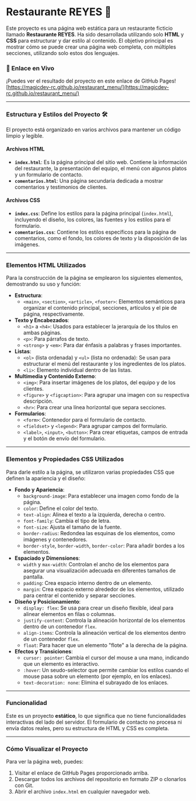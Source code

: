 # Restaurante REYES 👑

Este proyecto es una página web estática para un restaurante ficticio llamado **Restaurante REYES**. Ha sido desarrollada utilizando solo **HTML** y **CSS** para estructurar y dar estilo al contenido. El objetivo principal es mostrar cómo se puede crear una página web completa, con múltiples secciones, utilizando solo estos dos lenguajes.

### 🔗 Enlace en Vivo

¡Puedes ver el resultado del proyecto en este enlace de GitHub Pages!
[https://magicdev-rc.github.io/restaurant_menu/](https://magicdev-rc.github.io/restaurant_menu/)

---

### Estructura y Estilos del Proyecto 🛠️

El proyecto está organizado en varios archivos para mantener un código limpio y legible.

#### Archivos HTML
* **`index.html`**: Es la página principal del sitio web. Contiene la información del restaurante, la presentación del equipo, el menú con algunos platos y un formulario de contacto.
* **`comentarios.html`**: Una página secundaria dedicada a mostrar comentarios y testimonios de clientes.

#### Archivos CSS
* **`index.css`**: Define los estilos para la página principal (`index.html`), incluyendo el diseño, los colores, las fuentes y los estilos para el formulario.
* **`comentarios.css`**: Contiene los estilos específicos para la página de comentarios, como el fondo, los colores de texto y la disposición de las imágenes.

---

### Elementos HTML Utilizados

Para la construcción de la página se emplearon los siguientes elementos, demostrando su uso y función:

* **Estructura**:
    * `<main>`, `<section>`, `<article>`, `<footer>`: Elementos semánticos para organizar el contenido principal, secciones, artículos y el pie de página, respectivamente.
* **Texto y Encabezados**:
    * `<h1>` a `<h4>`: Usados para establecer la jerarquía de los títulos en ambas páginas.
    * `<p>`: Para párrafos de texto.
    * `<strong>` y `<em>`: Para dar énfasis a palabras y frases importantes.
* **Listas**:
    * `<ol>` (lista ordenada) y `<ul>` (lista no ordenada): Se usan para estructurar el menú del restaurante y los ingredientes de los platos.
    * `<li>`: Elemento individual dentro de las listas.
* **Multimedia y Contenido Externo**:
    * `<img>`: Para insertar imágenes de los platos, del equipo y de los clientes.
    * `<figure>` y `<figcaption>`: Para agrupar una imagen con su respectiva descripción.
    * `<hr>`: Para crear una línea horizontal que separa secciones.
* **Formularios**:
    * `<form>`: Contenedor para el formulario de contacto.
    * `<fieldset>` y `<legend>`: Para agrupar campos del formulario.
    * `<label>`, `<input>`, `<button>`: Para crear etiquetas, campos de entrada y el botón de envío del formulario.

---

### Elementos y Propiedades CSS Utilizados

Para darle estilo a la página, se utilizaron varias propiedades CSS que definen la apariencia y el diseño:

* **Fondo y Apariencia**:
    * `background-image`: Para establecer una imagen como fondo de la página.
    * `color`: Define el color del texto.
    * `text-align`: Alinea el texto a la izquierda, derecha o centro.
    * `font-family`: Cambia el tipo de letra.
    * `font-size`: Ajusta el tamaño de la fuente.
    * `border-radius`: Redondea las esquinas de los elementos, como imágenes y contenedores.
    * `border-style`, `border-width`, `border-color`: Para añadir bordes a los elementos.
* **Espaciado y Dimensiones**:
    * `width` y `max-width`: Controlan el ancho de los elementos para asegurar una visualización adecuada en diferentes tamaños de pantalla.
    * `padding`: Crea espacio interno dentro de un elemento.
    * `margin`: Crea espacio externo alrededor de los elementos, utilizado para centrar el contenido y separar secciones.
* **Diseño y Posicionamiento**:
    * `display: flex`: Se usa para crear un diseño flexible, ideal para alinear elementos en filas o columnas.
    * `justify-content`: Controla la alineación horizontal de los elementos dentro de un contenedor `flex`.
    * `align-items`: Controla la alineación vertical de los elementos dentro de un contenedor `flex`.
    * `float`: Para hacer que un elemento "flote" a la derecha de la página.
* **Efectos y Transiciones**:
    * `cursor: pointer`: Cambia el cursor del mouse a una mano, indicando que un elemento es interactivo.
    * `:hover`: Un seudo-selector que permite cambiar los estilos cuando el mouse pasa sobre un elemento (por ejemplo, en los enlaces).
    * `text-decoration: none`: Elimina el subrayado de los enlaces.

---

### Funcionalidad

Este es un proyecto **estático**, lo que significa que no tiene funcionalidades interactivas del lado del servidor. El formulario de contacto no procesa ni envía datos reales, pero su estructura de HTML y CSS es completa.

---

### Cómo Visualizar el Proyecto

Para ver la página web, puedes:
1.  Visitar el enlace de GitHub Pages proporcionado arriba.
2.  Descargar todos los archivos del repositorio en formato ZIP o clonarlos con Git.
3.  Abrir el archivo `index.html` en cualquier navegador web.
